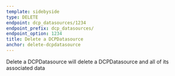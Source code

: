 ```yaml
---
template: sidebyside
type: DELETE
endpoint: dcp_datasources/1234
endpoint_prefix: dcp_datasources/
endpoint_option: 1234
title: Delete a DCPDatasource
anchor: delete-dcpdatasource
---
```

Delete a DCPDatasource will delete a DCPDatasource and all of its associated data

